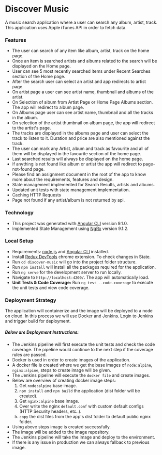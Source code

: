 # Discover Music

A music search application where a user can search any album, artist, track. This application uses Apple iTunes API in order to fetch data.

### Features

* The user can search of any item like album, artist, track on the home page.
* Once an item is searched artists and albums related to the search will be displayed on the Home page.
* User can see 5 most recently searched items under Recent Searches section of the Home page.
* After the search user can select an artist and app redirects to artist page.
* On artist page a user can see artist name, thumbnail and albums of the artist.
* On Selection of album from Artist Page or Home Page Albums section. The app will redirect to album page.
* On Albums page user can see artist name, thumbnail and all the tracks in the album.
* On selection of the artist thumbnail on album page, the app will redirect to the artist's page.
* The tracks are displayed in the albums page and user can select the track to listen to it. Duration and price are also mentioned against the track.
* The user can mark any Artist, album and track as favourite and all of them will be displayed in the favourite section of the home page.
* Last searched results will always be displayed on the home page.
* If anything is not found like album or artist the app will redirect to page-not-found page.
* Please find an assignment document in the root of the app to know more about the requirements, features and design.
* State management implemented for Search Results, artists and albums.
* Updated unit tests with state management implementation.
* Caching HTTP Requests
* Page not found if any artist/album is not returned by api.

### Technology

* This project was generated with [Angular CLI](https://github.com/angular/angular-cli) version 9.1.0.
* Implemented State Management using [NgRx](https://ngrx.io/docs) version 9.1.2.

### Local Setup

* Requirements: [node.js](https://nodejs.org/en/) and [Angular CLI](https://github.com/angular/angular-cli) installed.
* Install [Redux DevTools](https://chrome.google.com/webstore/detail/redux-devtools/lmhkpmbekcpmknklioeibfkpmmfibljd?hl=en) chrome extension. To check changes in State.
* Run `cd discover-music` will go into the project folder structure.
* Run `npm install` will install all the packages required for the application.
* Run `ng serve` for the development server to run locally.
* Navigate to `http://localhost:4200/`. The app will automatically load.
* **Unit Tests & Code Coverage:** Run `ng test --code-coverage` to execute the unit tests and view code coverage.

### Deployment Strategy

The application will containerize and the image will be deployed to a node on cloud. In this process we will use Docker and Jenkins. Login to Jenkins and trigger build for deployment.

##### Below are Deployment Instructions:
* The Jenkins pipeline will first execute the unit tests and check the code coverage. The pipeline would continue to the next step if the coverage rules are passed.
* Docker is used in order to create images of the application.
* A docker file is created where we get the base images of `node:alpine`, `nginx:alpine`, steps to create image will be given.
* The Jenkins pipeline will execute the `docker file` and create images.
* Below are overview of creating docker image steps:
    1. Get `node:alpine` base image.
    2. `npm install` and `npm build` the application (dist folder will be created).
    3. Get `nginx:alpine` base image.
    4. Over write the nginx `default.conf` with custom default configs (HTTP Security headers, etc..).
    5. `copy` the dist files from the app's dist folder to default public nginx folder.
* Using above steps image is created successfully.
* The image will be added to the image repository.
* The Jenkins pipeline will take the image and deploy to the environment.
* If there is any issue in production we can always fallback to previous image.



